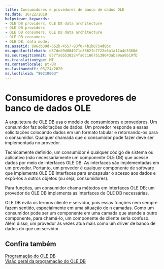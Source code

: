 ```yaml
---
title: Consumidores e provedores de banco de dados OLE
ms.date: 10/22/2018
helpviewer_keywords:
- OLE DB providers, OLE DB data architecture
- OLE DB providers
- OLE DB consumers, OLE DB data architecture
- OLE DB consumers
- OLE DB, data model
ms.assetid: 886cb39d-652b-4557-93f0-4b1b0754d8bc
ms.openlocfilehash: d57ded9d084971c3562fc7f22e6a1a12a4e3368d
ms.sourcegitcommit: 857fa6b530224fa6c18675138043aba9aa0619fb
ms.translationtype: MT
ms.contentlocale: pt-BR
ms.lasthandoff: 03/24/2020
ms.locfileid: "80210063"
---
```

# <a name="ole-db-consumers-and-providers"></a>Consumidores e provedores de banco de dados OLE

A arquitetura de OLE DB usa o modelo de consumidores e provedores. Um consumidor faz solicitações de dados. Um provedor responde a essas solicitações colocando dados em um formato tabular e retornando-os para o consumidor. Qualquer chamada que o consumidor pode fazer deve ser implementada no provedor.

Tecnicamente definido, um consumidor é qualquer código de sistema ou aplicativo (não necessariamente um componente OLE DB) que acesse dados por meio de interfaces OLE DB. As interfaces são implementadas em um provedor. Portanto, um provedor é qualquer componente de software que implementa OLE DB interfaces para encapsular o acesso aos dados e expô-los a outros objetos (ou seja, consumidores).

Para funções, um consumidor chama métodos em interfaces OLE DB; um provedor de OLE DB implementa as interfaces de OLE DB necessárias.

OLE DB evita os termos cliente e servidor, pois essas funções nem sempre fazem sentido, especialmente em uma situação de n camadas. Como um consumidor pode ser um componente em uma camada que atende a outro componente, para chamá-lo, um componente de cliente seria confuso. Além disso, um provedor às vezes atua mais como um driver de banco de dados do que um servidor.

## <a name="see-also"></a>Confira também

[Programação do OLE DB](../../data/oledb/ole-db-programming.md)<br/>
[Visão geral da programação do OLE DB](../../data/oledb/ole-db-programming-overview.md)
